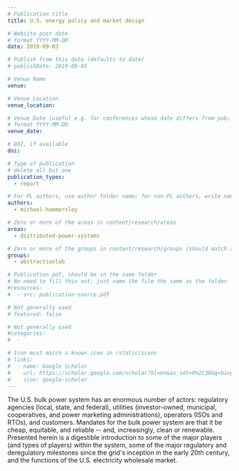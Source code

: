 ```yaml
---
# Publication title
title: U.S. energy policy and market design

# Website post date
# format YYYY-MM-DD
date: 2019-09-03

# Publish from this date (defaults to date)
# publishDate: 2019-09-03

# Venue Name
venue:

# Venue Location
venue_location:

# Venue Date (useful e.g. for conferences whose date differs from pub; defaults to date)
# format YYYY-MM-DD
venue_date:

# DOI, if available
doi:

# Type of publication
# delete all but one
publication_types:
  - report

# For PL authors, use author folder name; for non-PL authors, write name as in paper within ""
authors:
  - michael-hammersley

# Zero or more of the areas in content/research/areas
areas:
  - distributed-power-systems

# Zero or more of the groups in content/research/groups (should match author membership)
groups:
  - abstractionlab

# Publication pdf, should be in the same folder
# No need to fill this out; just name the file the same as the folder
#resources:
#  - src: publication-source.pdf

# Not generally used
# featured: false

# Not generally used
#categories:
#  -

# Icon must match a known icon in /static/icons
# links:
#  - name: Google Scholar
#    url: https://scholar.google.com/scholar?hl=en&as_sdt=0%2C38&q=bing&btnG=
#    icon: google-scholar
---
```

The U.S. bulk power system has an enormous number of actors: regulatory agencies (local, state, and federal), utilities (investor-owned, municipal, cooperatives, and power marketing administrations), operators (ISOs and RTOs), and customers. Mandates for the bulk power system are that it be cheap, equitable, and reliable -- and, increasingly, clean or renewable. Presented herein is a digestible introduction to some of the major players (and types of players) within the system, some of the major regulatory and deregulatory milestones since the grid's inception in the early 20th century, and the functions of the U.S. electricity wholesale market.
